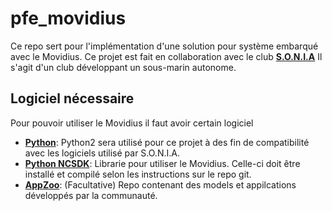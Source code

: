 # pfe_movidius
Ce repo sert pour l'implémentation d'une solution pour système embarqué avec le Movidius. Ce projet est fait en collaboration avec le club **[S.O.N.I.A](http://sonia.etsmtl.ca/)** Il s'agit d'un club développant un sous-marin autonome.

## Logiciel nécessaire
Pour pouvoir utiliser le Movidius il faut avoir certain logiciel
- **[Python](https://www.python.org/)**: Python2 sera utilisé pour ce projet à des fin de compatibilité avec les logiciels utilisé par S.O.N.I.A.
- **[Python NCSDK](https://github.com/movidius/ncsdk)**: Librarie pour utiliser le Movidius. Celle-ci doit être installé et compilé selon les instructions sur le repo git.
- **[AppZoo](https://github.com/movidius/ncappzoo)**: (Facultative) Repo contenant des models et appilcations développés par la communauté. 
